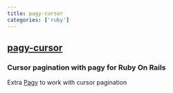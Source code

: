 ```yaml
---
title: pagy-cursor
categories: ['ruby']
---
```

## [pagy-cursor](https://github.com/Uysim/pagy-cursor)

### Cursor pagination with pagy for Ruby On Rails


Extra [Pagy](https://github.com/ddnexus/pagy) to work with cursor pagination

